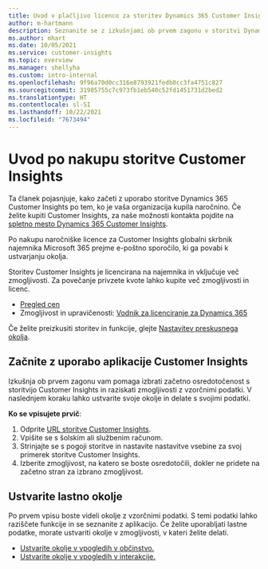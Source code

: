 ```yaml
---
title: Uvod v plačljivo licenco za storitev Dynamics 365 Customer Insights
author: m-hartmann
description: Seznanite se z izkušnjami ob prvem zagonu v storitvi Dynamics 365 Customer Insights in raziščite njene zmogljivosti.
ms.author: mhart
ms.date: 10/05/2021
ms.service: customer-insights
ms.topic: overview
ms.manager: shellyha
ms.custom: intro-internal
ms.openlocfilehash: 9f96a70d0cc316e8793921fedb0cc3fa4751c827
ms.sourcegitcommit: 31985755c7c973fb1eb540c52fd1451731d2bed2
ms.translationtype: HT
ms.contentlocale: sl-SI
ms.lasthandoff: 10/22/2021
ms.locfileid: "7673494"
---
```

# <a name="get-started-after-purchasing-customer-insights"></a>Uvod po nakupu storitve Customer Insights

Ta članek pojasnjuje, kako začeti z uporabo storitve Dynamics 365 Customer Insights po tem, ko je vaša organizacija kupila naročnino. Če želite kupiti Customer Insights, za naše možnosti kontakta pojdite na [spletno mesto Dynamics 365 Customer Insights](https://dynamics.microsoft.com/ai/customer-insights/). 

Po nakupu naročniške licence za Customer Insights globalni skrbnik najemnika Microsoft 365 prejme e-poštno sporočilo, ki ga povabi k ustvarjanju okolja. 

Storitev Customer Insights je licencirana na najemnika in vključuje več zmogljivosti. Za povečanje privzete kvote lahko kupite več zmogljivosti in licenc. 
- [Pregled cen](https://dynamics.microsoft.com/ai/customer-insights/pricing/)
- Zmogljivost in upravičenosti: [Vodnik za licenciranje za Dynamics 365](https://go.microsoft.com/fwlink/?LinkId=866544)

Če želite preizkusiti storitev in funkcije, glejte [Nastavitev preskusnega okolja](trial-signup.md).

## <a name="start-with-customer-insights"></a>Začnite z uporabo aplikacije Customer Insights

Izkušnja ob prvem zagonu vam pomaga izbrati začetno osredotočenost s storitvijo Customer Insights in raziskati zmogljivosti z vzorčnimi podatki. V naslednjem koraku lahko ustvarite svoje okolje in delate s svojimi podatki.

**Ko se vpisujete prvič**:

1. Odprite [URL storitve Customer Insights](https://home.ci.ai.dynamics.com).
1. Vpišite se s šolskim ali službenim računom. 
1. Strinjajte se s pogoji storitve in nastavite nastavitve vsebine za svoj primerek storitve Customer Insights.
1. Izberite zmogljivost, na katero se boste osredotočili, dokler ne pridete na začetno stran za izbrano zmogljivost.

## <a name="create-your-own-environment"></a>Ustvarite lastno okolje

Po prvem vpisu boste videli okolje z vzorčnimi podatki. S temi podatki lahko raziščete funkcije in se seznanite z aplikacijo. Če želite uporabljati lastne podatke, morate ustvariti okolje v zmogljivosti, v kateri želite delati.

- [Ustvarite okolje v vpogledih v občinstvo.](audience-insights/get-started-paid.md)
- [Ustvarite okolje v vpogledih v interakcije.](engagement-insights/create-new-environment.md) 



